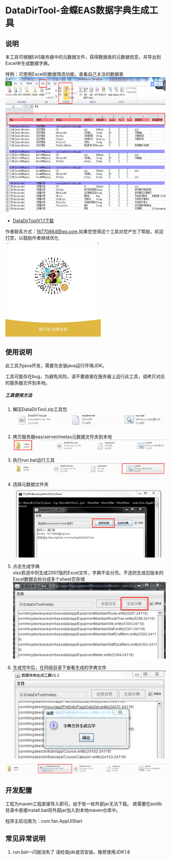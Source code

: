 # DataDirTool-金蝶EAS数据字典生成工具

## 说明

本工具可根据EAS服务器中的元数据文件，获得数据表的元数据信息，并导出到Excel中生成数据字典。</br>

样例：可使用Excel的数据筛选功能，查看自己关注的数据表<br>
<img src="doc/img/demo.png" width="791" height="422">

* [DataDirToolV1.1下载](https://github.com/maobuji/DataDirTool/releases/download/1.1/DataDirTool1.1.zip)

作者联系方式：16770864@qq.com,如果您觉得这个工具对您产生了帮助，欢迎打赏，以鼓励作者继续优化<br>
<img src="https://github.com/maobuji/Temp/blob/master/account/weixin-maobuji.jpg" width="300" height="300">

## 使用说明

此工具为java开发，需要先安装java运行环境JDK。

工具可能存在bug，为避免风险，请不要直接在服务器上运行此工具，请拷贝对应的服务器文件到本地。


##### 工具使用方法

1. 解压DataDirTool.zip工具包</br>
![image](doc/img/help1.png)
   

2. 拷贝服务器eas/server/metas元数据文件夹到本地</br>
![image](doc/img/help2.png)
   

3. 执行run.bat运行工具</br>
![image](doc/img/help3.png)
   

4. 选择元数据文件夹</br>
![image](doc/img/help4.png)
   

5. 点击生成字典</br>
xlsx若选中则生成2007版的Excel文件，字典不会分页。不选则生成旧版本的Excel数据会拆分成多个sheet页存储</br>
![image](doc/img/help5.png)


6. 生成完毕后，在同级目录下查看生成的字典文件</br>
![image](doc/img/help6.png)

![image](doc/img/help7.png)


## 开发配置

工程为maven工程直接导入即可。由于有一些外部jar无法下载。
故需要在extlib目录中直接install.bat将外部jar加入到本地maven仓库中。

程序主启动类为：com.fan.AppUIStart


## 常见异常说明

1. run.bat一闪就消失了
   请检查jdk是否安装，推荐使用JDK1.8






